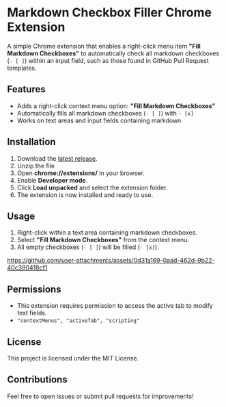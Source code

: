 # Markdown Checkbox Filler Chrome Extension

A simple Chrome extension that enables a right-click menu item **"Fill Markdown Checkboxes"** to automatically check all markdown checkboxes (`- [ ]`) within an input field, such as those found in GitHub Pull Request templates.

## Features
- Adds a right-click context menu option: **"Fill Markdown Checkboxes"**
- Automatically fills all markdown checkboxes (`- [ ]`) with `- [x]`
- Works on text areas and input fields containing markdown

## Installation
1. Download the [latest release](https://github.com/CoreyHayward/Markdown-Checkbox-Filler/releases/).
2. Unzip the file
3. Open **chrome://extensions/** in your browser.
4. Enable **Developer mode**.
5. Click **Load unpacked** and select the extension folder.
6. The extension is now installed and ready to use.

## Usage
1. Right-click within a text area containing markdown checkboxes.
2. Select **"Fill Markdown Checkboxes"** from the context menu.
3. All empty checkboxes (`- [ ]`) will be filled (`- [x]`).

https://github.com/user-attachments/assets/0d31a169-0aad-462d-9b22-40c390418cf1

## Permissions
- This extension requires permission to access the active tab to modify text fields.
- `"contextMenus", "activeTab", "scripting"`

## License
This project is licensed under the MIT License.

## Contributions
Feel free to open issues or submit pull requests for improvements!
